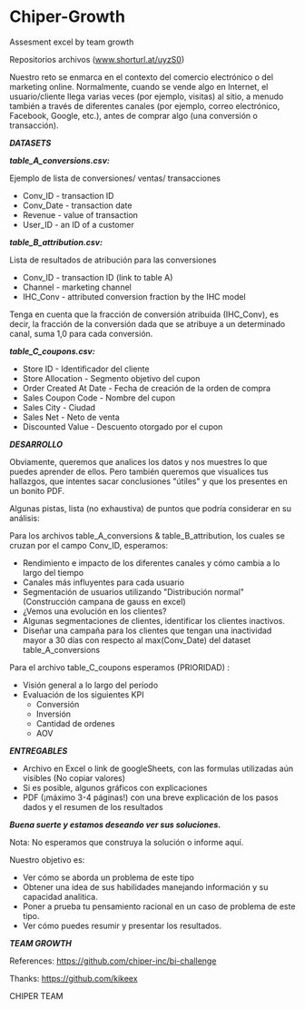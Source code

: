 # Chiper-Growth
Assesment excel by team growth

Repositorios archivos (www.shorturl.at/uyzS0)

Nuestro reto se enmarca en el contexto del comercio electrónico o del marketing online. Normalmente, cuando se vende algo en Internet, el usuario/cliente llega varias veces (por ejemplo, visitas) al sitio, a menudo también a través de diferentes canales (por ejemplo, correo electrónico, Facebook, Google, etc.), antes de comprar algo (una conversión o transacción).

***DATASETS***

***table_A_conversions.csv:***

Ejemplo de lista de conversiones/ ventas/ transacciones
 * Conv_ID - transaction ID
 * Conv_Date - transaction date
 * Revenue - value of transaction
 * User_ID - an ID of a customer

***table_B_attribution.csv:***

Lista de resultados de atribución para las conversiones

 * Conv_ID - transaction ID (link to table A)
 * Channel - marketing channel
 * IHC_Conv - attributed conversion fraction by the IHC model

Tenga en cuenta que la fracción de conversión atribuida (IHC_Conv), es decir, la fracción de la conversión dada que se atribuye a un determinado canal, suma 1,0 para cada conversión.

***table_C_coupons.csv:***

 * Store ID - Identificador del cliente
 * Store Allocation - Segmento objetivo del cupon
 * Order Created At Date - Fecha de creación de la orden de compra
 * Sales Coupon Code - Nombre del cupon
 * Sales City - Ciudad
 * Sales Net - Neto de venta
 * Discounted Value - Descuento otorgado por el cupon
 
***DESARROLLO***

Obviamente, queremos que analices los datos y nos muestres lo que puedes aprender de ellos.
Pero también queremos que visualices tus hallazgos, que intentes sacar conclusiones "útiles" y que los presentes en un bonito PDF.

Algunas pistas, lista (no exhaustiva) de puntos que podría considerar en su análisis:

Para los archivos table_A_conversions & table_B_attribution, los cuales se cruzan por el campo Conv_ID, esperamos:

 * Rendimiento e impacto de los diferentes canales y cómo cambia a lo largo del tiempo
 * Canales más influyentes para cada usuario
 * Segmentación de usuarios utilizando "Distribución normal" (Construcción campana de gauss en excel)
 * ¿Vemos una evolución en los clientes?
 * Algunas segmentaciones de clientes, identificar los clientes inactivos.
 * Diseñar una campaña para los clientes que tengan una inactividad mayor a 30 días con respecto al max(Conv_Date) del dataset table_A_conversions

Para el archivo table_C_coupons esperamos (PRIORIDAD) :

 * Visión general a lo largo del período 
 * Evaluación de los siguientes KPI 
    * Conversión
    * Inversión
    * Cantidad de ordenes 
    * AOV

***ENTREGABLES***

 * Archivo en Excel o link de googleSheets, con las formulas utilizadas aún visibles (No copiar valores) 
 * Si es posible, algunos gráficos con explicaciones
 * PDF (¡máximo 3-4 páginas!) con una breve explicación de los pasos dados y el resumen de los resultados

***Buena suerte y estamos deseando ver sus soluciones.***

Nota: No esperamos que construya la solución o informe aquí.

Nuestro objetivo es:

 * Ver cómo se aborda un problema de este tipo
 * Obtener una idea de sus habilidades manejando información y su capacidad analitica.
 * Poner a prueba tu pensamiento racional en un caso de problema de este tipo.
 * Ver cómo puedes resumir y presentar los resultados.

***TEAM GROWTH***

References: https://github.com/chiper-inc/bi-challenge

Thanks: https://github.com/kikeex

CHIPER TEAM

